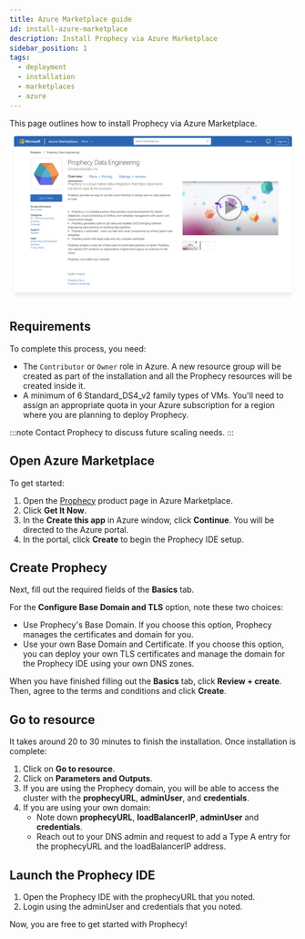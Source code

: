 ```yaml
---
title: Azure Marketplace guide
id: install-azure-marketplace
description: Install Prophecy via Azure Marketplace
sidebar_position: 1
tags:
  - deployment
  - installation
  - marketplaces
  - azure
---
```


This page outlines how to install Prophecy via Azure Marketplace.

![Prophecy on Azure Marketplace](./img/azure-marketplace.png)

## Requirements

To complete this process, you need:

- The `Contributor` or `Owner` role in Azure. A new resource group will be created as part of the installation and all the Prophecy resources will be created inside it.
- A minimum of 6 Standard_DS4_v2 family types of VMs. You'll need to assign an appropriate quota in your Azure subscription for a region where you are planning to deploy Prophecy.

:::note
Contact Prophecy to discuss future scaling needs.
:::

## Open Azure Marketplace

To get started:

1. Open the [Prophecy](https://azuremarketplace.microsoft.com/en-us/marketplace/apps/simpledatalabsinc1635791235920.prophecy-data-engineering) product page in Azure Marketplace.
2. Click **Get It Now**.
3. In the **Create this app** in Azure window, click **Continue**. You will be directed to the Azure portal.
4. In the portal, click **Create** to begin the Prophecy IDE setup.

## Create Prophecy

Next, fill out the required fields of the **Basics** tab.

For the **Configure Base Domain and TLS** option, note these two choices:

- Use Prophecy's Base Domain. If you choose this option, Prophecy manages the certificates and domain for you.
- Use your own Base Domain and Certificate. If you choose this option, you can deploy your own TLS certificates and manage the domain for the Prophecy IDE using your own DNS zones.

When you have finished filling out the **Basics** tab, click **Review + create**. Then, agree to the terms and conditions and click **Create**.

## Go to resource

It takes around 20 to 30 minutes to finish the installation. Once installation is complete:

1. Click on **Go to resource**.
2. Click on **Parameters and Outputs**.
3. If you are using the Prophecy domain, you will be able to access the cluster with the **prophecyURL**, **adminUser**, and **credentials**.
4. If you are using your own domain:
   - Note down **prophecyURL**, **loadBalancerIP**, **adminUser** and **credentials**.
   - Reach out to your DNS admin and request to add a Type A entry for the prophecyURL and the loadBalancerIP address.

## Launch the Prophecy IDE

1. Open the Prophecy IDE with the prophecyURL that you noted.
2. Login using the adminUser and credentials that you noted.

Now, you are free to get started with Prophecy!
